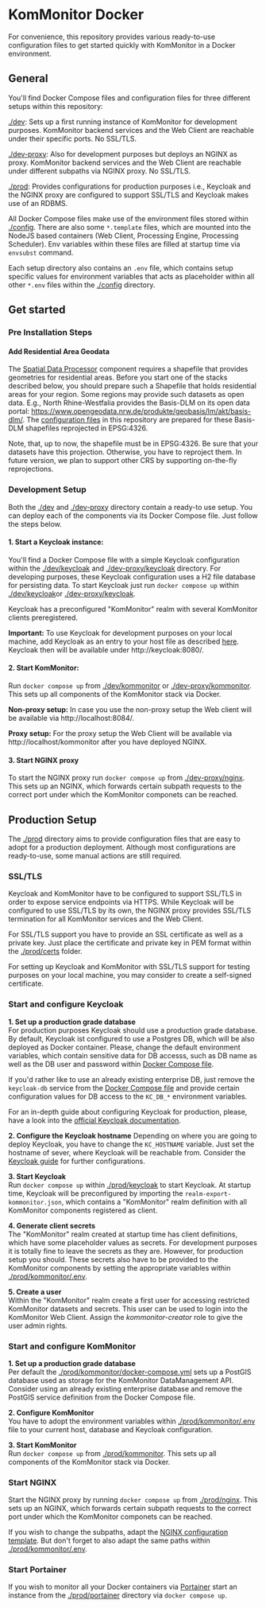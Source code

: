 # KomMonitor Docker

For convenience, this repository provides various ready-to-use configuration files to get started quickly with
KomMonitor in a Docker environment.

## General
You'll find Docker Compose files and configuration files for three different setups within this repository:  

[./dev](./dev): Sets up a first running instance of KomMonitor for development purposes. KomMonitor backend
services and the Web Client are reachable under their specific ports. No SSL/TLS.

[./dev-proxy](./dev-proxy): Also for development purposes but deploys an NGINX as proxy. KomMonitor backend
services and the Web Client are reachable under different subpaths via NGINX proxy. No SSL/TLS.

[./prod](./prod): Provides configurations for production purposes i.e., Keycloak and the NGINX proxy are configured
to support SSL/TLS and Keycloak makes use of an RDBMS.

All Docker Compose files make use of the environment files stored within [./config](./config). There are also some
`*.template` files, which are mounted into the NodeJS based containers (Web Client, Processing Engine, Processing
Scheduler). Env variables within these files are filled at startup time via `envsubst` command.

Each setup directory also contains an `.env` file, which contains setup specific values for environment variables
that acts as placeholder within all other `*.env` files within the [./config](./config) directory. 

## Get started
### Pre Installation Steps
#### Add Residential Area Geodata
The [Spatial Data Processor](https://github.com/KomMonitor/spatial-data-processor) component requires a shapefile
that provides geometries for residential areas. Before you start one of the stacks described below, you should
prepare such a Shapefile that holds residential areas for your region. Some regions may provide such datasets
as open data. E.g., North Rhine-Westfalia provides the Basis-DLM on its open data portal: https://www.opengeodata.nrw.de/produkte/geobasis/lm/akt/basis-dlm/.
The [configuration files]() in this repository are prepared for these Basis-DLM shapefiles reprojected in EPSG:4326. 

Note, that, up to now, the shapefile must be in EPSG:4326. Be sure that your datasets have this projection. Otherwise,
you have to reproject them. In future version, we plan to support other CRS by supporting on-the-fly reprojections.

### Development Setup
Both the [./dev](./dev) and [./dev-proxy](./dev-proxy) directory contain a ready-to use setup. You can deploy each
of the components via its Docker Compose file. Just follow the steps below.

#### 1. Start a Keycloak instance:
You'll find a Docker Compose file with a simple Keycloak configuration within the [./dev/keycloak](./dev/keycloak)
and [./dev-proxy/keycloak](./dev-proxy/keycloak) directory. For developing purposes, these Keycloak configuration
uses a H2 file database for persisting data. To start Keycloak just run `docker compose up` within
[./dev/keycloak](./dev/keycloak)or [./dev-proxy/keycloak](./dev-proxy/keycloak).  

Keycloak has a preconfigured "KomMonitor" realm with several KomMonitor clients preregistered.

**Important:** To use Keycloak for development purposes on your local machine, add Keycloak as an entry to your host
file as described [here](./dev/keycloak/addHostEntry.readme). Keycloak then will be available under
http://keycloak:8080/.

#### 2. Start KomMonitor: 
Run `docker compose up` from [./dev/kommonitor](./dev/kommonitor) or [./dev-proxy/kommonitor](./dev-proxy/kommonitor).
This sets up all components of the KomMonitor stack via Docker. 

**Non-proxy setup:** In case you use the non-proxy setup the Web client will be available via http://localhost:8084/.

**Proxy setup:** For the proxy setup the Web Client will be available via http://localhost/kommonitor after you have
deployed NGINX.

#### 3. Start NGINX proxy
To start the NGINX proxy run `docker compose up` from [./dev-proxy/nginx](./dev-proxy/nginx). This sets up an NGINX, 
which forwards certain subpath requests to the correct port under which the KomMonitor componets can be reached.

## Production Setup
The [./prod](./prod) directory aims to provide configuration files that are easy to adopt for a production deployment.
Although most configurations are ready-to-use, some manual actions are still required.

### SSL/TLS
Keycloak and KomMonitor have to be configured to support SSL/TLS in order to expose service endpoints via HTTPS. While 
Keycloak will be configured to use SSL/TLS by its own, the NGINX proxy provides SSL/TLS termination for all KomMonitor
 services and the Web Client. 

For SSL/TLS support you have to provide an SSL certificate as well as a private key. Just place the certificate and 
private key in PEM format within the [./prod/certs](./prod/certs) folder.

For setting up Keycloak and KomMonitor with SSL/TLS support for testing purposes on your local machine, you may
consider to create a self-signed certificate.

### Start and configure Keycloak
**1. Set up a production grade database**  
For production purposes Keycloak should use a production grade database. By default, Keycloak ist configured to use a
Postgres DB, which will be also deployed as Docker container. Please, change the default environment variables, which
contain sensitive data for DB accesss, such as DB name as well as the DB user and password within
[Docker Compose file](./prod/keycloak/docker-compose.yml).

If you'd rather like to use an already existing enterprise DB, just remove the `keycloak-db` service from the
[Docker Compose file](./prod/keycloak/docker-compose.yml) and provide certain configuration values for DB access
to the `KC_DB_*` environment variables.

For an in-depth guide about configuring Keycloak for production, please, have a look into the [official Keycloak 
documentation](https://www.keycloak.org/server/configuration-production).

**2. Configure the Keycloak hostname**
Depending on where you are going to deploy Keycloak, you have to change the `KC_HOSTNAME` variable. Just set the 
hostname of sever, where Keycloak will be reachable from. Consider the 
[Keycloak guide](https://www.keycloak.org/server/hostname) for further configurations.

**3. Start Keycloak**  
Run `docker compose up` within [./prod/keycloak]([./prod/keycloak]) to start Keycloak. At startup time, Keycloak will be
preconfigured by importing the `realm-export-kommonitor.json`, which contains a "KomMonitor" realm definition with all
KomMonitor components registered as client.

**4. Generate client secrets**  
The "KomMonitor" realm created at startup time has client definitions, which have some placeholder values as secrets. For
development purposes it is totally fine to leave the secrets as they are. However, for production setup you should. These
secrets also have to be provided to the KomMonitor components by setting the appropriate variables within
[./prod/kommonitor/.env](./prod/kommonitor/.env).

**5. Create a user**  
Within the "KomMonitor" realm create a first user for accessing restricted KomMonitor datasets and secrets. This user 
can be used to login into the KomMonitor Web Client. Assign the *kommonitor-creator* role to give the user admin rights.

### Start and configure KomMonitor
**1. Set up a production grade database**  
Per default the [./prod/kommonitor/docker-compose.yml](./prod/kommonitor/docker-compose.yml) sets up a PostGIS database
used as storage for the KomMonitor DataManagement API. Consider using an already existing enterprise database and remove 
the PostGIS service definition from the Docker Compose file.

**2. Configure KomMonitor**  
You have to adopt the environment variables within [./prod/kommonitor/.env](./prod/kommonitor/.env) file to
your current host, database and Keycloak configuration.

**3. Start KomMonitor**  
Run `docker compose up` from [./prod/kommonitor](./prod/kommonitor). This sets up all components of the KomMonitor stack
via Docker.

### Start NGINX
Start the NGINX proxy by running `docker compose up` from [./prod/nginx](./prod/nginx). This sets up an NGINX, 
which forwards certain subpath requests to the correct port under which the KomMonitor componets can be reached.

If you wish to change the subpaths, adapt the [NGINX configuration template](./prod/nginx/templates/default.conf.template).
But don't forget to also adapt the same paths within [./prod/kommonitor/.env](./prod/kommonitor/.env).

### Start Portainer
If you wish to monitor all your Docker containers via [Portainer](https://www.portainer.io/) start an instance from the
[./prod/portainer](./prod/portainer) directory via `docker compose up`.
